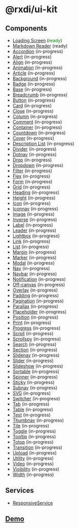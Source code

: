 # @rxdi/ui-kit


## Components

* [Loading Screen](/src/loading-screen/README.md) (<span style="color:green">ready</span>)
* [Markdown Reader](/src/markdown-reader/README.md) (ready)
* [Accordion](/src/accordion/README.md) (in-progress)
* [Alert](/src//README.md) (in-progress)
* [Align](/src//README.md) (in-progress)
* [Animation](/src//README.md) (in-progress)
* [Article](/src//README.md) (in-progress)
* [Background](/src//README.md) (in-progress)
* [Badge](/src//README.md) (in-progress)
* [Base](/src//README.md) (in-progress)
* [Breadcrumb](/src//README.md) (in-progress)
* [Button](/src//README.md) (in-progress)
* [Card](/src//README.md) (in-progress)
* [Close](/src//README.md) (in-progress)
* [Column](/src//README.md) (in-progress)
* [Comment](/src//README.md) (in-progress)
* [Container](/src//README.md) (in-progress)
* [Countdown](/src//README.md) (in-progress)
* [Cover](/src//README.md) (in-progress)
* [Description List](/src//README.md) (in-progress)
* [Divider](/src//README.md) (in-progress)
* [Dotnav](/src//README.md) (in-progress)
* [Drop](/src//README.md) (in-progress)
* [Dropdown](/src//README.md) (in-progress)
* [Filter](/src//README.md) (in-progress)
* [Flex](/src//README.md) (in-progress)
* [Form](/src//README.md) (in-progress)
* [Grid](/src//README.md) (in-progress)
* [Heading](/src//README.md) (in-progress)
* [Height](/src//README.md) (in-progress)
* [Icon](/src//README.md) (in-progress)
* [Iconnav](/src//README.md) (in-progress)
* [Image](/src//README.md) (in-progress)
* [Inverse](/src//README.md) (in-progress)
* [Label](/src//README.md) (in-progress)
* [Leader](/src//README.md) (in-progress)
* [Lightbox](/src//README.md) (in-progress)
* [Link](/src//README.md) (in-progress)
* [List](/src//README.md) (in-progress)
* [Margin](/src//README.md) (in-progress)
* [Marker](/src//README.md) (in-progress)
* [Modal](/src//README.md) (in-progress)
* [Nav](/src//README.md) (in-progress)
* [Navbar](/src//README.md) (in-progress)
* [Notification](/src//README.md) (in-progress)
* [Off-canvas](/src//README.md) (in-progress)
* [Overlay](/src//README.md) (in-progress)
* [Padding](/src//README.md) (in-progress)
* [Pagination](/src//README.md) (in-progress)
* [Parallax](/src//README.md) (in-progress)
* [Placeholder](/src//README.md) (in-progress)
* [Position](/src//README.md) (in-progress)
* [Print](/src//README.md) (in-progress)
* [Progress](/src//README.md) (in-progress)
* [Scroll](/src//README.md) (in-progress)
* [Scrollspy](/src//README.md) (in-progress)
* [Search](/src//README.md) (in-progress)
* [Section](/src//README.md) (in-progress)
* [Slidenav](/src//README.md) (in-progress)
* [Slider](/src//README.md) (in-progress)
* [Slideshow](/src//README.md) (in-progress)
* [Sortable](/src//README.md) (in-progress)
* [Spinner](/src//README.md) (in-progress)
* [Sticky](/src//README.md) (in-progress)
* [Subnav](/src//README.md) (in-progress)
* [SVG](/src//README.md) (in-progress)
* [Switcher](/src//README.md) (in-progress)
* [Tab](/src//README.md) (in-progress)
* [Table](/src//README.md) (in-progress)
* [Text](/src//README.md) (in-progress)
* [Thumbnav](/src//README.md) (in-progress)
* [Tile](/src//README.md) (in-progress)
* [Toggle](/src//README.md) (in-progress)
* [Tooltip](/src//README.md) (in-progress)
* [Totop](/src//README.md) (in-progress)
* [Transition](/src//README.md) (in-progress)
* [Upload](/src//README.md) (in-progress)
* [Utility](/src//README.md) (in-progress)
* [Video](/src//README.md) (in-progress)
* [Visibility](/src//README.md) (in-progress)
* [Width](/src//README.md) (in-progress)



## Services

* [ResponsiveService](/src/services/responsive/README.md)


## [Demo]()